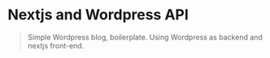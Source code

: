 # Nextjs and Wordpress API
> Simple Wordpress blog, boilerplate. Using Wordpress as backend and nextjs front-end.
